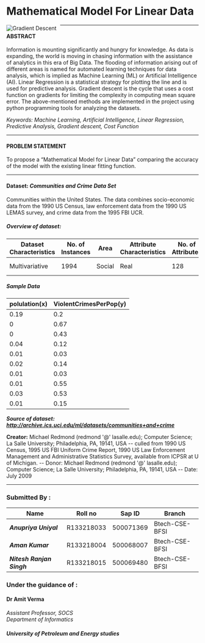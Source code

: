 # Mathematical Model For Linear Data

<img src="https://regenerativetoday.com/wp-content/uploads/2019/06/GradientDescentWithMutlipleLocalMinimum.jpg"
     alt="Gradient Descent"
     style="float: left; margin-right: 10px;" />

---

#### ABSTRACT

Information is mounting significantly and hungry for knowledge. As data is expanding, the world is moving in chasing information with the assistance of analytics in this era of Big Data. The flooding of information arising out of different areas is named for automated learning techniques for data analysis, which is implied as Machine Learning (ML) or Artificial Intelligence (AI). Linear Regression is a statistical strategy for plotting the line and is used for predictive analysis. Gradient descent is the cycle that uses a cost function on gradients for limiting the complexity in computing mean square error. The above-mentioned methods are implemented in the project using python programming tools for analyzing the datasets.

*Keywords: Machine Learning, Artificial Intelligence, Linear Regression, Predictive Analysis, Gradient descent, Cost Function*

---

#### PROBLEM STATEMENT

To propose a “Mathematical Model for Linear Data” comparing the accuracy of the model with the existing linear fitting function.

---

#### Dataset: ***Communities and Crime Data Set***

Communities within the United States. The data combines socio-economic data from the 1990 US Census, law enforcement data from the 1990 US LEMAS survey, and crime data from the 1995 FBI UCR.

##### Overview of dataset:
|Dataset Characteristics |No. of Instances | Area  |Attribute Characteristics|No. of Attributes|Date Donated|Missing value|
|------------------------|-----------------|-------|-------------------------|-----------------|------------|-------------|
|Multivariative          | 1994            |Social |Real                     |128              |13-07-2009  |Yes          |

##### Sample Data

| polulation(x)| ViolentCrimesPerPop(y)| 
|--------------|-----------------------|
|0.19          |0.2                    |
|0             |0.67                   |   
|0             |0.43                   |   
|0.04	       |0.12                   |
|0.01	       |0.03                   |
|0.02	       |0.14                   |
|0.01	       |0.03                   |
|0.01	       |0.55                   |
|0.03	       |0.53                   |
|0.01	       |0.15                   |


***Source of dataset: http://archive.ics.uci.edu/ml/datasets/communities+and+crime***

**Creator:** Michael Redmond (redmond '@' lasalle.edu); Computer Science; La Salle University; Philadelphia, PA, 19141, USA
-- culled from 1990 US Census, 1995 US FBI Uniform Crime Report, 1990 US Law Enforcement Management and Administrative Statistics Survey, available from ICPSR at U of Michigan.
-- Donor: Michael Redmond (redmond '@' lasalle.edu); Computer Science; La Salle University; Philadelphia, PA, 19141, USA
-- Date: July 2009 

---

### Submitted By :  
|Name                     |Roll no    |Sap ID    |Branch          |
|-------------------------|-----------|----------|----------------|
|***Anupriya Uniyal***    |R133218033 |500071369 |Btech-CSE-BFSI  |
|***Aman Kumar***         |R133218004 |500068007 |Btech-CSE-BFSI  |
|***Nitesh Ranjan Singh***|R133218015 |500069480 |Btech-CSE-BFSI  |


### Under the guidance of :
#### Dr Amit Verma 
*Assistant Professor, SOCS*  
*Department of Informatics*

#### ***University of Petroleum and Energy studies***
